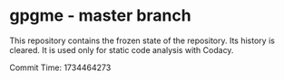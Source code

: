 # gpgme - master branch

This repository contains the frozen state of the repository.
Its history is cleared. It is used only for static code
analysis with Codacy.

Commit Time: 1734464273